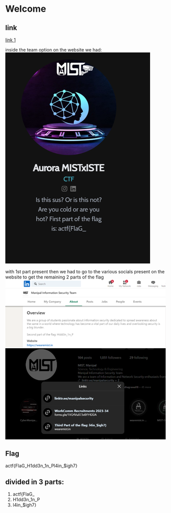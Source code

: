# Welcome
## link
<a href="https://wearemist.in">link 1</a>

inside the team option on the website we had:
![alt text](image.png)

with 1st part present
then we had to go to the various socials present on the website to get the remaining 2 parts of the flag
![alt text](image-2.png)
![alt text](image-1.png)
## Flag
actf{FlaG_H1dd3n_1n_Pl4in_$igh7}

## divided in 3 parts:
1) actf{FlaG_
2) H1dd3n_1n_P
3) l4in_$igh7}
